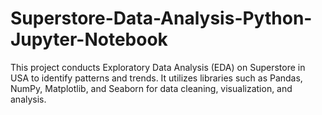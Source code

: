 # Superstore-Data-Analysis-Python-Jupyter-Notebook
This project conducts Exploratory Data Analysis (EDA) on Superstore in USA to identify patterns and trends. It utilizes libraries such as Pandas, NumPy, Matplotlib, and Seaborn for data cleaning, visualization, and analysis.
